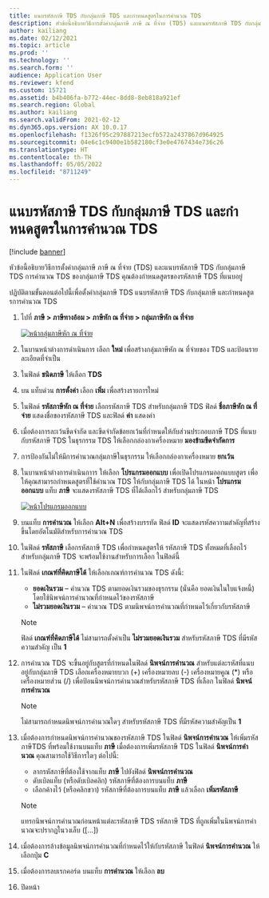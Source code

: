 ```yaml
---
title: แนบรหัสภาษี TDS กับกลุ่มภาษี TDS และกําหนดสูตรในการคํานวณ TDS
description: หัวข้อนี้อธิบายวิธีการตั้งค่ากลุ่มภาษี ภาษี ณ ที่จ่าย (TDS) และแนบรหัสภาษี TDS กับกลุ่มภาษี TDS การคํานวณ TDS ของกลุ่มภาษี TDS คุณต้องกําหนดสูตรของรหัสภาษี TDS ที่แนบอยู่
author: kailiang
ms.date: 02/12/2021
ms.topic: article
ms.prod: ''
ms.technology: ''
ms.search.form: ''
audience: Application User
ms.reviewer: kfend
ms.custom: 15721
ms.assetid: b4b406fa-b772-44ec-8dd8-8eb818a921ef
ms.search.region: Global
ms.author: kailiang
ms.search.validFrom: 2021-02-12
ms.dyn365.ops.version: AX 10.0.17
ms.openlocfilehash: f1326f95c297887213ecfb572a2437867d964925
ms.sourcegitcommit: 04e6c1c9400e1b582180cf3e0e4767434e736c26
ms.translationtype: HT
ms.contentlocale: th-TH
ms.lasthandoff: 05/05/2022
ms.locfileid: "8711249"
---
```

# <a name="attach-tds-tax-codes-to-tds-tax-groups-and-define-the-formula-for-calculating-tds"></a>แนบรหัสภาษี TDS กับกลุ่มภาษี TDS และกําหนดสูตรในการคํานวณ TDS

[!include [banner](../includes/banner.md)]

หัวข้อนี้อธิบายวิธีการตั้งค่ากลุ่มภาษี ภาษี ณ ที่จ่าย (TDS) และแนบรหัสภาษี TDS กับกลุ่มภาษี TDS การคํานวณ TDS ของกลุ่มภาษี TDS คุณต้องกําหนดสูตรของรหัสภาษี TDS ที่แนบอยู่

ปฏิบัติตามขั้นตอนต่อไปนี้เพื่อตั้งค่ากลุ่มภาษี TDS แนบรหัสภาษี TDS กับกลุ่มภาษี และกําหนดสูตรการคํานวณ TDS

1. ไปที่ **ภาษี \> ภาษีทางอ้อม \> ภาษีหัก ณ ที่จ่าย \> กลุ่มภาษีหัก ณ ที่จ่าย**

    [![หน้ากลุ่มภาษีหัก ณ ที่จ่าย](./media/apac-ind-TDS-29.png)](./media/apac-ind-TDS-29.png)

2. ในบานหน้าต่างการดำเนินการ เลือก **ใหม่** เพื่อสร้างกลุ่มภาษีหัก ณ ที่จ่ายของ TDS และป้อนรายละเอียดที่จำเป็น
3. ในฟิลด์ **ชนิดภาษี** ให้เลือก **TDS**
4. บน แท็บด่วน **การตั้งค่า** เลือก **เพิ่ม** เพื่อสร้างรายการใหม่
5. ในฟิลด์ **รหัสภาษีหัก ณ ที่จ่าย** เลือกรหัสภาษี TDS สำหรับกลุ่มภาษี TDS ฟิลด์ **ชื่อภาษีหัก ณ ที่จ่าย** แสดงชื่อของรหัสภาษี TDS และฟิลด์ **ค่า** แสดงค่า
6. เมื่อต้องการละเว้นขีดจํากัด และขีดจํากัดข้อยกเว้นที่กําหนดให้กับส่วนประกอบภาษี TDS ที่แนบกับรหัสภาษี TDS ในธุรกรรม TDS ให้เลือกกล่องกาเครื่องหมาย **มองข้ามขีดจํากัดการ**
7. การป้องกันไม่ให้มีการคํานวณกลุ่มภาษีในธุรกรรม ให้เลือกกล่องกาเครื่องหมาย **ยกเว้น**
8. ในบานหน้าต่างการดำเนินกาาร ให้เลือก **โปรแกรมออกแบบ** เพื่อเปิดโปรแกรมออกแบบสูตร เพื่อให้คุณสามารถกําหนดสูตรที่ใช้คํานวณ TDS ให้กับกลุ่มภาษี TDS ได้ ในหน้า **โปรแกรมออกแบบ** แท็บ **ภาษี** จะแสดงรหัสภาษี TDS ที่ได้เลือกไว้ สำหรับกลุ่มภาษี TDS

    [![หน้าโปรแกรมออกแบบ](./media/apac-ind-TDS-30.png)](./media/apac-ind-TDS-30.png)

9. บนแท็บ **การคํานวณ** ให้เลือก **Alt+N** เพื่อสร้างบรรทัด ฟิลด์ **ID** จะแสดงรหัสควาามสำคัญที่สร้างขึ้นโดยอัตโนมัติสำหรับการคำนวณ TDS
10. ในฟิลด์ **รหัสภาษี** เลือกรหัสภาษี TDS เพื่อกำหนดสูตรให้ รหัสภาษี TDS ทั้งหมดที่เลือกไว้สำหรับกลุ่มภาษี TDS จะพร้อมใช้งานสำหรับการเลือก ในฟิลด์นี้
11. ในฟิลด์ **เกณฑ์ที่คิดภาษีได้** ให้เลือกเกณฑ์การคํานวณ TDS ดังนี้:

    - **ยอดเงินรวม** – คํานวณ TDS ตามยอดเงินรวมของธุรกรรม (นั่นคือ ยอดเงินในใบแจ้งหนี้) โดยใช้นิพจน์การคํานวณที่กําหนดไว้ของรหัสภาษี
    - **ไม่รวมยอดเงินรวม** – คํานวณ TDS ตามนิพจน์การคํานวณที่กําหนดไว้เกี่ยวกับรหัสภาษี

    > [!NOTE]
    > ฟิลด์ **เกณฑ์ที่คิดภาษีได้** ไม่สามารถตั้งค่าเป็น **ไม่รวมยอดเงินรวม** สำหรับรหัสภาษี TDS ที่มีรหัสความสำคัญ เป็น **1**

12. การคํานวณ TDS จะขึ้นอยู่กับสูตรที่กําหนดในฟิลด์ **นิพจน์การคํานวณ** สำหรับแต่ละรหัสที่แนบอยู่กับกลุ่มภาษี TDS เลือกเครื่องหมายบวก (+) เครื่องหมายลบ (-) เครื่องหมายคูณ (\*) หรือเครื่องหมายส่วน (/) เพื่อป้อนนิพจน์การคํานวณสำหรับรหัสภาษี TDS ที่เลือก ในฟิลด์ **นิพจน์การคํานวณ**

    > [!NOTE]
    > ไม่สามารถกําหนดนิพจน์การคํานวณใดๆ สำหรับรหัสภาษี TDS ที่มีรหัสความสำคัญเป็น **1**

13. เมื่อต้องการกําหนดนิพจน์การคํานวณของรหัสภาษี TDS ในฟิลด์ **นิพจน์การคํานวณ** ให้เพิ่มรหัสภาษีTDS ที่พร้อมใช้งานบนแท็บ **ภาษี** เมื่อต้องการเพิ่มรหัสภาษี TDS ในฟิลด์ **นิพจน์การคํานวณ** คุณสามารถใช้วิธีการใดๆ ต่อไปนี้:

    - ลากรหัสภาษีที่ต้องใช้จากแท็บ **ภาษี** ไปยังฟิลด์ **นิพจน์การคํานวณ**
    - ดับเบิลแท็บ (หรือดับเบิลคลิก) รหัสภาษีที่ต้องการบนแท็บ **ภาษี**
    - เลือกค้างไว้ (หรือคลิกขวา) รหัสภาษีที่ต้องการบนแท็บ **ภาษี** แล้วเลือก **เพิ่มรหัสภาษี**

    > [!NOTE]
    > แทรกนิพจน์การคํานวณก่อนหน้าแต่ละรหัสภาษี TDS รหัสภาษี TDS ที่ถูกเพิ่มในนิพจน์การคํานวณจะปรากฏในวงเล็บ (\[...\])

14. เมื่อต้องการล้างข้อมูลนิพจน์การคํานวณที่กําหนดไว้ให้กับรหัสภาษี ในฟิลด์ **นิพจน์การคํานวณ** ให้เลือกปุ่ม **C**
15. เมื่อต้องการลบเรกคอร์ด บนแท็บ **การคํานวณ** ให้เลือก **ลบ**
16. ปิดหน้า
